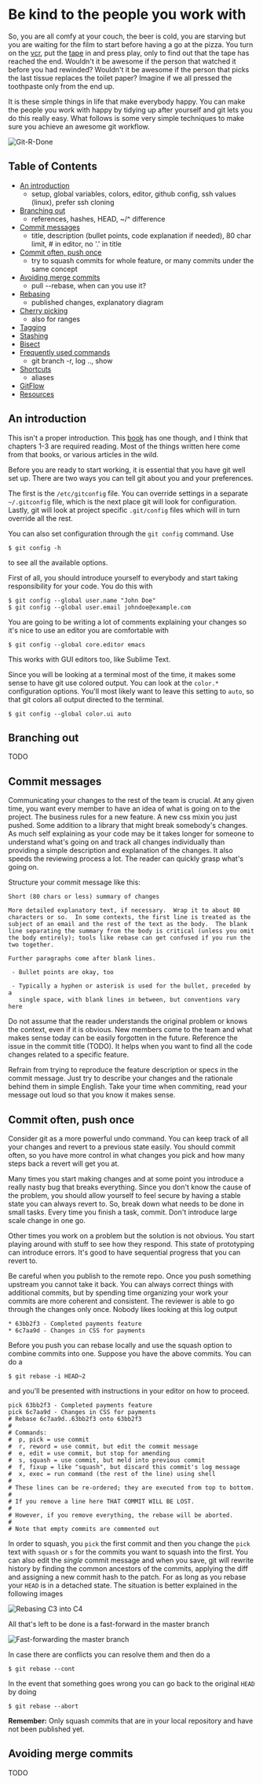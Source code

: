 # Be kind to the people you work with

So, you are all comfy at your couch, the beer is cold, you are starving but you are waiting for the film to start before having a go at the pizza. You turn on the [vcr](http://en.wikipedia.org/wiki/Videocassette_recorder), put the [tape](http://en.wikipedia.org/wiki/VHS) in and press play, only to find out that the tape has reached the end. Wouldn't it be awesome if the person that watched it before you had rewinded? Wouldn't it be awesome if the person that picks the last tissue replaces the toilet paper? Imagine if we all pressed the toothpaste only from the end up.

It is these simple things in life that make everybody happy. You can make the people you work with happy by tidying up after yourself and git lets you do this really easy. What follows is some very simple techniques to make sure you achieve an awesome git workflow.

![Git-R-Done](git-r-done.gif)

## Table of Contents

* [An introduction](#an-introduction)
  * setup, global variables, colors, editor, github config, ssh values (linux), prefer ssh cloning
* [Branching out](#branching-out)
  * references, hashes, HEAD, ~/^ difference
* [Commit messages](#commit-messages)
  * title, description (bullet points, code explanation if needed), 80 char limit, # in editor, no '.' in title
* [Commit often, push once](#commit-often-push-once)
  * try to squash commits for whole feature, or many commits under the same concept
* [Avoiding merge commits](#avoiding-merge-commits)
  * pull --rebase, when can you use it?
* [Rebasing](#rebasing)
  * published changes, explanatory diagram
* [Cherry picking](#cherry-picking)
  * also for ranges
* [Tagging](#tagging)
* [Stashing](#stashing)
* [Bisect](#bisect)
* [Frequently used commands](#frequently-used-commands)
  * git branch -r, log .., show
* [Shortcuts](#shortcuts)
  * aliases
* [GitFlow](#gitflow)
* [Resources](#resources)

## An introduction

This isn't a proper introduction. This [book](http://git-scm.com/book) has one though, and I think that chapters 1-3 are required reading. Most of the things written here come from that books, or various articles in the wild.

Before you are ready to start working, it is essential that you have git well set up. There are two ways you can tell git about you and your preferences. 

The first is the `/etc/gitconfig` file. You can override settings in a separate `~/.gitconfig` file, which is the next place git will look for configuration. Lastly, git will look at project specific `.git/config` files which will in turn override all the rest.

You can also set configuration through the `git config` command. Use 

`$ git config -h` 

to see all the available options.

First of all, you should introduce yourself to everybody and start taking responsibility for your code. You do this with

```
$ git config --global user.name "John Doe"
$ git config --global user.email johndoe@example.com
```
You are going to be writing a lot of comments explaining your changes so it's nice to use an editor you are comfortable with

```
$ git config --global core.editor emacs
```
This works with GUI editors too, like Sublime Text.

Since you will be looking at a terminal most of the time, it makes some sense to have git use colored output. You can look at the `color.*` configuration options. You'll most likely want to leave this setting to `auto`, so that git colors all output directed to the terminal.

```
$ git config --global color.ui auto
```

## Branching out
TODO

## Commit messages

Communicating your changes to the rest of the team is crucial. At any given time, you want every member to have an idea of what is going on to the project. The business rules for a new feature. A new css mixin you just pushed. Some addition to a library that might break somebody's changes. As much self explaining as your code may be it takes longer for someone to understand what's going on and track all changes individually than providing a simple description and explanation of the changes. It also speeds the reviewing process a lot. The reader can quickly grasp what's going on.

Structure your commit message like this:

```
Short (80 chars or less) summary of changes

More detailed explanatory text, if necessary.  Wrap it to about 80
characters or so.  In some contexts, the first line is treated as the
subject of an email and the rest of the text as the body.  The blank
line separating the summary from the body is critical (unless you omit
the body entirely); tools like rebase can get confused if you run the
two together.

Further paragraphs come after blank lines.

 - Bullet points are okay, too

 - Typically a hyphen or asterisk is used for the bullet, preceded by a
   single space, with blank lines in between, but conventions vary here
```

Do not assume that the reader understands the original problem or knows the context, even if it is obvious. New members come to the team and what makes sense today can be easily forgotten in the future. Reference the issue in the commit title (TODO). It helps when you want to find all the code changes related to a specific feature.

Refrain from trying to reproduce the feature description or specs in the commit message. Just try to describe your changes and the rationale behind them in simple English. Take your time when commiting, read your message out loud so that you know it makes sense.

## Commit often, push once
 
Consider git as a more powerful undo command. You can keep track of all your changes and revert to a previous state easily. You should commit often, so you have more control in what changes you pick and how many steps back a revert will get you at.

Many times you start making changes and at some point you introduce a really nasty bug that breaks everything. Since you don't know the cause of the problem, you should allow yourself to feel secure by having a stable state you can always revert to. So, break down what needs to be done in small tasks. Every time you finish a task, commit. Don't introduce large scale change in one go.

Other times you work on a problem but the solution is not obvious. You start playing around with stuff to see how they respond. This state of prototyping can introduce errors. It's good to have sequential progress that you can revert to.

Be careful when you publish to the remote repo. Once you push something upstream you cannot take it back. You can always correct things with additional commits, but by spending time organizing your work your commits are more coherent and consistent. The reviewer is able to go through the changes only once. Nobody likes looking at this log output

```
* 63bb2f3 - Completed payments feature
* 6c7aa9d - Changes in CSS for payments
```

Before you push you can rebase locally and use the squash option to combine commits into one. Suppose you have the above commits. You can do a 

```
$ git rebase -i HEAD~2
```

and you'll be presented with instructions in your editor on how to proceed.

```
pick 63bb2f3 - Completed payments feature
pick 6c7aa9d - Changes in CSS for payments
# Rebase 6c7aa9d..63bb2f3 onto 63bb2f3
#
# Commands:
#  p, pick = use commit
#  r, reword = use commit, but edit the commit message
#  e, edit = use commit, but stop for amending
#  s, squash = use commit, but meld into previous commit
#  f, fixup = like "squash", but discard this commit's log message
#  x, exec = run command (the rest of the line) using shell
#
# These lines can be re-ordered; they are executed from top to bottom.
#
# If you remove a line here THAT COMMIT WILL BE LOST.
#
# However, if you remove everything, the rebase will be aborted.
#
# Note that empty commits are commented out

```

In order to squash, you `pick` the first commit and then you change the `pick` text with `squash` or `s` for the commits you want to squash into the first. You can also edit the _single_ commit message and when you save, git will rewrite history by finding the common ancestors of the commits, applying the diff and assigning a new commit hash to the patch. For as long as you rebase your `HEAD` is in a detached state. The situation is better explained in the following images

![Rebasing C3 into C4](rebase-1.png)

All that's left to be done is a fast-forward in the master branch

![Fast-forwarding the master branch](rebase-2.png)

In case there are conflicts you can resolve them and then do a 
```
$ git rebase --cont
```
In the event that something goes wrong you can go back to the original `HEAD` by doing
```
$ git rebase --abort
```

__Remember:__ Only squash commits that are in your local repository and have not been published yet.

## Avoiding merge commits
TODO
